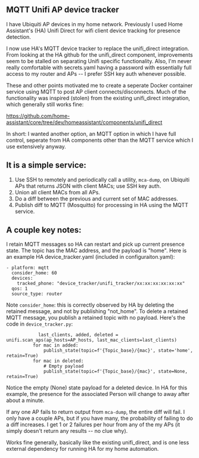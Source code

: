 MQTT Unifi AP device tracker
-
I have Ubiquiti AP devices in my home network. Previously I used Home Assistant's (HA) Unifi Direct for wifi client device tracking for presence detection.

I now use HA's MQTT device tracker to replace the unifi_direct integration. From looking at the HA github for the unifi_direct component, improvements seem to be stalled on separating Unifi specific functionality. Also, I'm never really comfortable with secrets.yaml having a password with essentially full access to my router and APs -- I prefer SSH key auth whenever possible.

These and other points motivated me to create a seperate Docker container service using MQTT to post AP client connects/disconnects. Much of the functionality was inspired (stolen) from the existing unifi_direct integration, which generally still works fine:

https://github.com/home-assistant/core/tree/dev/homeassistant/components/unifi_direct

In short: I wanted another option, an MQTT option in which I have full control, seperate from HA components other than the MQTT service which I use extensively anyway.

It is a simple service:
- 
1. Use SSH to remotely and periodically call a utility, ```mca-dump```, on Ubiquiti APs that returns JSON with client MACs; use SSH key auth.
2. Union all client MACs from all APs.
3. Do a diff between the previous and current set of MAC addresses.
4. Publish diff to MQTT (Mosquitto) for processing in HA using the MQTT service.

A couple key notes:
-
I retain MQTT messages so HA can restart and pick up current presence state. The topic has the MAC address, and the payload is "home". Here is an example HA device_tracker.yaml (included in configuraiton.yaml):
```
- platform: mqtt
  consider_home: 60
  devices:
    tracked_phone: "device_tracker/unifi_tracker/xx:xx:xx:xx:xx:xx"
  qos: 1
  source_type: router
  ```
  Note ```consider_home```: this is correctly observed by HA by deleting the retained message, and not by publishing "not_home". To delete a retained MQTT message, you publish a retained topic with no payload. Here's the code in ```device_tracker.py```:
  ```
              last_clients, added, deleted = unifi.scan_aps(ap_hosts=AP_hosts, last_mac_clients=last_clients)
            for mac in added:
                publish_state(topic=f'{Topic_base}/{mac}', state='home', retain=True)
            for mac in deleted:
                # Empty payload
                publish_state(topic=f'{Topic_base}/{mac}', state=None, retain=True)
  ```
  Notice the empty (None) state payload for a deleted device. In HA for this example, the presence for the associated Person will change to away after about a minute.

If any one AP fails to return output from ```mca-dump```, the entire diff will fail. I only have a couple APs, but if you have many, the probability of failing to do a diff increases. I get 1 or 2 failures per hour from any of the my APs (it simply doesn't return any results -- no clue why).

Works fine generally, basically like the existing unifi_direct, and is one less external dependency for running HA for my home automation.
